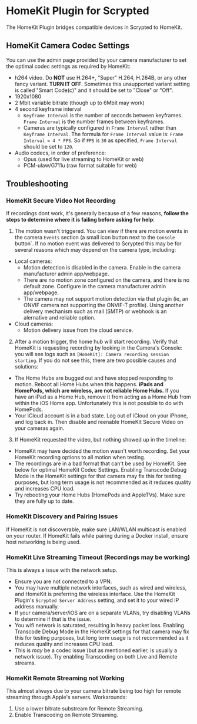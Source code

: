 # HomeKit Plugin for Scrypted

The HomeKit Plugin bridges compatible devices in Scrypted to HomeKit.

## HomeKit Camera Codec Settings

You can use the admin page provided by your camera manufacturer to set the optimal codec settings as required by HomeKit:

* h264 video. Do **NOT** use H.264+, "Super" H.264, H.264B, or any other fancy variant. **TURN IT OFF**. Sometimes this unsupported variant setting is called "Smart Code(c)" and it should be set to "Close" or "Off".
* 1920x1080
* 2 Mbit variable bitrate (though up to 6Mbit may work)
* 4 second keyframe interval
  * `Keyframe Interval` is the number of seconds between keyframes. `Frame Interval` is the number frames between keyframes.
  * Cameras are typically configured in `Frame Interval` rather than `Keyframe Interval`. The formula for `Frame Interval` value is: `Frame Interval = 4 * FPS`. So if `FPS` is `30` as specified, `Frame Interval` should be set to `120`.
* Audio codecs, in order of preference:
  * Opus (used for live streaming to HomeKit or web)
  * PCM-ulaw/G711u (raw format suitable for web)

## Troubleshooting

### HomeKit Secure Video Not Recording

If recordings dont work, it's generally because of a few reasons, **follow the steps to determine where it is failing before asking for help**:

1) The motion wasn't triggered. You can view if there are motion events in the camera `Events` section (a small icon button next to the `Console` button`. If no motion event was delivered to Scrypted this may be for several reasons which may depend on the camera type, including:
  * Local cameras:
    * Motion detection is disabled in the camera. Enable in the camera manufacturer admin app/webpage.
    * There are no motion zone configured on the camera, and there is no default zone. Configure in the camera manufacturer admin app/webpage.
    * The camera may not support motion detection via that plugin (ie, an ONVIF camera not supporting the ONVIF-T profile). Using another delivery mechanism such as mail (SMTP) or webhook is an alernative and reliable option.
  * Cloud cameras:
    * Motion delivery issue from the cloud service.

2) After a motion trigger, the home hub will start recording. Verify that HomeKit is requesting recording by looking in the Camera's Console: you will see logs such as `[HomeKit]: Camera recording session starting`. If you do not see this, there are two possible causes and solutions:
  * The Home Hubs are bugged out and have stopped responding to motion. Reboot all Home Hubs when this happens. **iPads and HomePods, which are wireless, are not reliable Home Hubs.** If you have an iPad as a Home Hub, remove it from acting as a Home Hub from within the iOS Home app. Unfortunately this is not possible to do with HomePods.
  * Your iCloud account is in a bad state. Log out of iCloud on your iPhone, and log back in. Then disable and reenable HomeKit Secure Video on your cameras again.

3) If HomeKit requested the video, but nothing showed up in the timeline:
  * HomeKit may have decided the motion wasn't worth recording. Set your HomeKit recording options to all motion when testing.
  * The recordings are in a bad format that can't be used by HomeKit. See below for optimal HomeKit Codec Settings. Enabling Transcode Debug Mode in the HomeKit settings for that camera may fix this for testing purposes, but long term usage is not recommended as it reduces quality and increases CPU load.
  * Try rebooting your Home Hubs (HomePods and AppleTVs). Make sure they are fully up to date.

### HomeKit Discovery and Pairing Issues

If HomeKit is not discoverable, make sure LAN/WLAN multicast is enabled on your router.
If HomeKit fails while pairing during a Docker install, ensure host networking is being used.

### HomeKit Live Streaming Timeout (Recordings may be working)

This is always a issue with the network setup. 
  * Ensure you are not connected to a VPN.
  * You may have multiple network interfaces, such as wired and wireless, and HomeKit is preferring the wireless interface. Use the HomeKit Plugin's `Scrypted Server Address` setting, and set it to your wired IP address manually.
  * If your camera/server/iOS are on a separate VLANs, try disabling VLANs to determine if that is the issue.
  * You wifi network is saturated, resulting in heavy packet loss. Enabling Transcode Debug Mode in the HomeKit settings for that camera may fix this for testing purposes, but long term usage is not recommended as it reduces quality and increases CPU load.
  * This is *may* be a codec issue (but as mentioned earlier, is usually a network issue). Try enabling Transcoding on both Live and Remote streams.

### HomeKit Remote Streaming not Working

This almost always due to your camera bitrate being too high for remote streaming through Apple's servers. Workarounds:
1) Use a lower bitrate substream for Remote Streaming.
2) Enable Transcoding on Remote Streaming.
